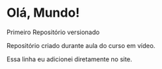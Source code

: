 # Olá, Mundo!
 Primeiro Repositório versionado
 
 Repositório criado durante aula do curso em vídeo.

Essa linha eu adicionei diretamente no site.
